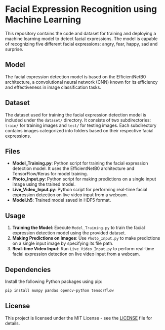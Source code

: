 # Facial Expression Recognition using Machine Learning

This repository contains the code and dataset for training and deploying a machine learning model to detect facial expressions. The model is capable of recognizing five different facial expressions: angry, fear, happy, sad and surprise.

## Model

The facial expression detection model is based on the EfficientNetB0 architecture, a convolutional neural network (CNN) known for its efficiency and effectiveness in image classification tasks.

## Dataset

The dataset used for training the facial expression detection model is included under the `dataset/` directory. It consists of two subdirectories: `train/` for training images and `test/` for testing images. Each subdirectory contains images categorized into folders based on their respective facial expressions.

## Files

- **Model_Training.py**: Python script for training the facial expression detection model. It uses the EfficientNetB0 architecture and TensorFlow/Keras for model training.
- **Photo_Input.py**: Python script for making predictions on a single input image using the trained model.
- **Live_Video_Input.py**: Python script for performing real-time facial expression detection on live video input from a webcam.
- **Model.h5**: Trained model saved in HDF5 format.

## Usage

1. **Training the Model**: Execute `Model_Training.py` to train the facial expression detection model using the provided dataset.
2. **Making Predictions on Images**: Use `Photo_Input.py` to make predictions on a single input image by specifying its file path.
3. **Real-time Video Input**: Run `Live_Video_Input.py` to perform real-time facial expression detection on live video input from a webcam.

## Dependencies

Install the following Python packages using pip:

```bash
pip install numpy pandas opencv-python tensorflow
```

## License

This project is licensed under the MIT License - see the [LICENSE](LICENSE) file for details.
